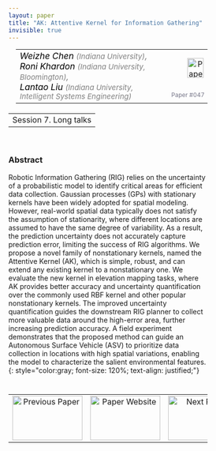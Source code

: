 ```yaml
---
layout: paper
title: "AK: Attentive Kernel for Information Gathering"
invisible: true
---
```

<head>
<style>
* {
  box-sizing: border-box;
}

#myInput {
  background-position: 10px 10px;
  background-repeat: no-repeat;
  width: 100%;
  font-size: 100%;
  padding: 12px 20px 12px 40px;
  border: 1px solid #ddd;
  margin-bottom: 12px;
}

#myTable, #myTableA {
  border-collapse: collapse;
  width: 100%;
  border: 1px solid #ddd;
  font-size: 100%;
}

#myTable th, #myTable td, #myTableA th, #myTableA td {
  text-align: left;
  padding: 12px;
}

#myTable tr, #myTableA tr {
  border-bottom: 1px solid #ddd;
}

#myTable tr.header, #myTable tr:hover, #myTableA tr.header, #myTableA tr:hover {
  background-color: #f1f1f1;
}


#eventcounter1 a {
    font-size: 12px;
    color: #ffffff;
    display: block;
}

#eventcounter1 a:hover {
    text-decoration: none;
}

#eventcounter2 a {
    font-size: 12px;
    color: #ffffff;
    display: block;
}

#eventcounter2 a:hover {
    text-decoration: none;
}

</style>
</head>

<table width = "95%" style="padding-left: 15px; margin-left: auto; margin-right: 10px;">
<tr><td style = "vertical-align: top; padding-right: 25px;" rowspan="2">
<span style="color:black; font-size: 110%;"><i>
Weizhe Chen <span style="color:gray; font-size: 85%">(Indiana University)</span><span style="color:gray; font-size: 100%">,</span><br>
Roni Khardon <span style="color:gray; font-size: 85%">(Indiana University, Bloomington)</span><span style="color:gray; font-size: 100%">,</span><br>
Lantao Liu <span style="color:gray; font-size: 85%">(Indiana University, Intelligent Systems Engineering)</span>
</i></span>
</td>

<td style="text-align: right;"><a href="http://www.roboticsproceedings.org/rss18/p047.pdf"><img src="{{ site.baseurl }}/images/paper_link.png" alt="Paper Website" width = "33"  height = "40"/></a><br></td>
</tr>
<tr>
<td style="color:#777789; text-align:right; font-size: 75%; margin-right:10px;">Paper&nbsp;#047</td>
</tr>
</table>

<table width="80%" style="margin-top: 20px; margin-left: auto; margin-right: auto;">
  <tr>
    <td style="text-align:center;">Session 7. Long talks</td>
  </tr>
</table>
<br>


### Abstract
Robotic Information Gathering (RIG) relies on the uncertainty of a probabilistic model to identify critical areas for efficient data collection. Gaussian processes (GPs) with stationary kernels have been widely adopted for spatial modeling. However, real-world spatial data typically does not satisfy the assumption of stationarity, where different locations are assumed to have the same degree of variability. As a result, the prediction uncertainty does not accurately capture prediction error, limiting the success of RIG algorithms. We propose a novel family of nonstationary kernels, named the Attentive Kernel (AK), which is simple, robust, and can extend any existing kernel to a nonstationary one. We evaluate the new kernel in elevation mapping tasks, where AK provides better accuracy and uncertainty quantification over the commonly used RBF kernel and other popular nonstationary kernels. The improved uncertainty quantification guides the downstream RIG planner to collect more valuable data around the high-error area, further increasing prediction accuracy. A field experiment demonstrates that the proposed method can guide an Autonomous Surface Vehicle (ASV) to prioritize data collection in locations with high spatial variations, enabling the model to characterize the salient environmental features.
{: style="color:gray; font-size: 120%; text-align: justified;"}


<table width="100%" style="margin-top:40px;">
<tr>
    <td style="width: 30%; text-align: center;"><a href="{{ site.baseurl }}/program/papers/046/">
<img src="{{ site.baseurl }}/images/previous_paper_icon.png"
       alt="Previous Paper" width = "142"  height = "90"/> 
</a> </td>
<td style="text-align: center;"><a href="{{ site.baseurl }}/program/papers">
<img src="{{ site.baseurl }}/images/overview_icon.png"
       alt="Paper Website" width = "142"  height = "90"/> 
</a> </td>
    <td style="width: 30%; text-align: center;"><a href="{{ site.baseurl }}/program/papers/048/">
    <img src="{{ site.baseurl }}/images/next_paper_icon.png"
        alt="Next Paper" width = "142"  height = "90"/>
    </a></td>
</tr>
</table>
